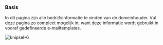 ### Basis

In dit pagina zijn alle bedrijfsinformatie te vinden van de domeinhouder. Vul deze pagina zo compleet mogelijk in, want deze informatie wordt gebruikt in vooraf gedefineerde e-mailtemplates.

![knipsel-6](https://user-images.githubusercontent.com/95087870/147787512-c2d8ceea-c8cf-4726-99d5-5ece426301e5.PNG)
